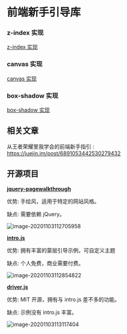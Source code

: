 # 前端新手引导库

### z-index 实现
[z-index 实现](./index.html)

### canvas 实现
[canvas 实现](./canvas.html)

### box-shadow 实现
[box-shadow 实现](./box-shadow.html)

## 相关文章

从王者荣耀里我学会的前端新手指引 : https://juejin.im/post/6891053442530279432

## 开源项目

**[jquery-pagewalkthrough](https://github.com/jwarby/jquery-pagewalkthrough)**

优势: 手绘风，适用于特定的网站风格。

缺点: 需要依赖 jQuery。

![image-20201103112705958](https://s3.qiufengh.com/blog/image-20201103112705958.png)

**[intro.js](https://github.com/usablica/intro.js)**

优势: 拥有丰富的蒙层引导示例，可自定义主题

缺点: 个人免费，商业需要付费。

![image-20201103112854822](https://s3.qiufengh.com/blog/image-20201103112854822.png)

**[driver.js](https://github.com/kamranahmedse/driver.js)**

优势: MIT 开源，拥有与 intro.js 差不多的功能。

缺点: 示例没有 intro.js 丰富。

![image-20201103113117404](https://s3.qiufengh.com/blog/image-20201103113117404.png)
